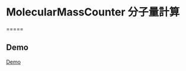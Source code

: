 # MolecularMassCounter 分子量計算
=====
## Demo ##
[Demo](http://kamira.github.io/MolecularMassCounter/)
